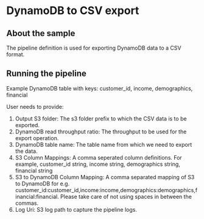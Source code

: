 # DynamoDB to CSV export

## About the sample
The pipeline definition is used for exporting DynamoDB data to a CSV format.

## Running the pipeline 

Example DynamoDB table with keys: customer_id, income, demographics, financial

User needs to provide:

1. Output S3 folder: The s3 folder prefix to which the CSV data is to be exported.
2. DynamoDB read throughput ratio: The throughput to be used for the export operation.
3. DynamoDB table name: The table name from which we need to export the data.
4. S3 Column Mappings: A comma seperated column definitions. For example, customer_id string, income string, demographics string, financial string
5. S3 to DynamoDB Column Mapping: A comma separated mapping of S3 to DynamoDB for e.g. customer_id:customer_id,income:income,demographics:demographics,financial:financial. Please take care of not using spaces in between the commas.
6. Log Uri: S3 log path to capture the pipeline logs.
